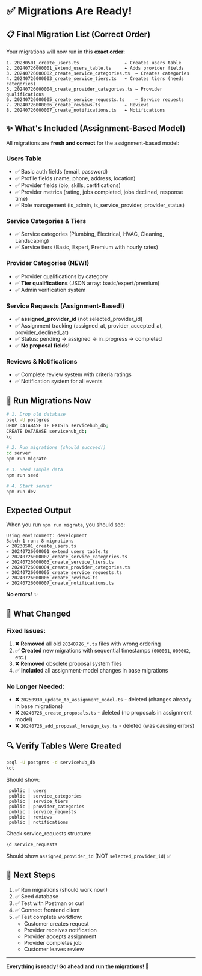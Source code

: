 # ✅ Migrations Are Ready!

## 📋 Final Migration List (Correct Order)

Your migrations will now run in this **exact order**:

```
1. 20230501_create_users.ts                 ← Creates users table
2. 20240726000001_extend_users_table.ts     ← Adds provider fields
3. 20240726000002_create_service_categories.ts  ← Creates categories
4. 20240726000003_create_service_tiers.ts   ← Creates tiers (needs categories)
5. 20240726000004_create_provider_categories.ts ← Provider qualifications
6. 20240726000005_create_service_requests.ts    ← Service requests
7. 20240726000006_create_reviews.ts         ← Reviews
8. 20240726000007_create_notifications.ts   ← Notifications
```

## ✨ What's Included (Assignment-Based Model)

All migrations are **fresh and correct** for the assignment-based model:

### Users Table
- ✅ Basic auth fields (email, password)
- ✅ Profile fields (name, phone, address, location)
- ✅ Provider fields (bio, skills, certifications)
- ✅ Provider metrics (rating, jobs completed, jobs declined, response time)
- ✅ Role management (is_admin, is_service_provider, provider_status)

### Service Categories & Tiers
- ✅ Service categories (Plumbing, Electrical, HVAC, Cleaning, Landscaping)
- ✅ Service tiers (Basic, Expert, Premium with hourly rates)

### Provider Categories (NEW!)
- ✅ Provider qualifications by category
- ✅ **Tier qualifications** (JSON array: basic/expert/premium)
- ✅ Admin verification system

### Service Requests (Assignment-Based!)
- ✅ **assigned_provider_id** (not selected_provider_id)
- ✅ Assignment tracking (assigned_at, provider_accepted_at, provider_declined_at)
- ✅ Status: pending → assigned → in_progress → completed
- ✅ **No proposal fields!**

### Reviews & Notifications
- ✅ Complete review system with criteria ratings
- ✅ Notification system for all events

## 🚀 Run Migrations Now

```bash
# 1. Drop old database
psql -U postgres
DROP DATABASE IF EXISTS servicehub_db;
CREATE DATABASE servicehub_db;
\q

# 2. Run migrations (should succeed!)
cd server
npm run migrate

# 3. Seed sample data
npm run seed

# 4. Start server
npm run dev
```

## Expected Output

When you run `npm run migrate`, you should see:

```
Using environment: development
Batch 1 run: 8 migrations
✔ 20230501_create_users.ts
✔ 20240726000001_extend_users_table.ts
✔ 20240726000002_create_service_categories.ts
✔ 20240726000003_create_service_tiers.ts
✔ 20240726000004_create_provider_categories.ts
✔ 20240726000005_create_service_requests.ts
✔ 20240726000006_create_reviews.ts
✔ 20240726000007_create_notifications.ts
```

**No errors!** ✨

## 🎉 What Changed

### Fixed Issues:
1. ❌ **Removed** all old `20240726_*.ts` files with wrong ordering
2. ✅ **Created** new migrations with sequential timestamps (`000001`, `000002`, etc.)
3. ❌ **Removed** obsolete proposal system files
4. ✅ **Included** all assignment-model changes in base migrations

### No Longer Needed:
- ❌ `20250930_update_to_assignment_model.ts` - deleted (changes already in base migrations)
- ❌ `20240726_create_proposals.ts` - deleted (no proposals in assignment model)
- ❌ `20240726_add_proposal_foreign_key.ts` - deleted (was causing errors)

## 🔍 Verify Tables Were Created

```bash
psql -U postgres -d servicehub_db
\dt
```

Should show:
```
 public | users
 public | service_categories
 public | service_tiers
 public | provider_categories
 public | service_requests
 public | reviews
 public | notifications
```

Check service_requests structure:
```sql
\d service_requests
```

Should show `assigned_provider_id` (NOT `selected_provider_id`) ✅

## 🎯 Next Steps

1. ✅ Run migrations (should work now!)
2. ✅ Seed database
3. ✅ Test with Postman or curl
4. ✅ Connect frontend client
5. ✅ Test complete workflow:
   - Customer creates request
   - Provider receives notification
   - Provider accepts assignment
   - Provider completes job
   - Customer leaves review

---

**Everything is ready! Go ahead and run the migrations! 🚀**


